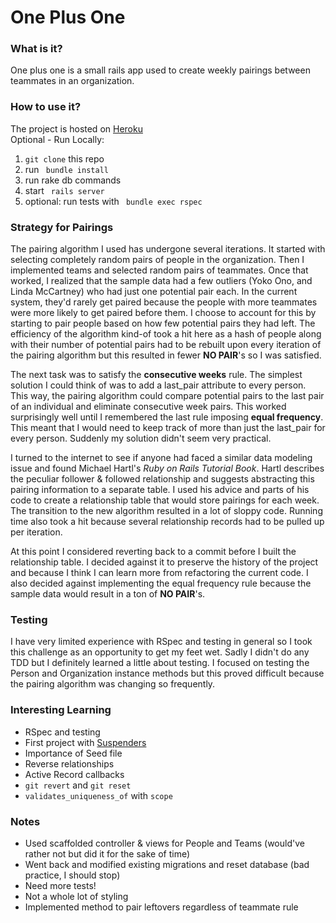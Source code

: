 # One Plus One

### What is it?
One plus one is a small rails app used to create weekly pairings between teammates in an organization.

### How to use it?
The project is hosted on [Heroku](https://one--plus--one.herokuapp.com/)  
Optional - Run Locally:  
1. <code>git clone</code> this repo  
2. run <code> bundle install </code>  
3. run rake db commands  
4. start <code> rails server</code>  
5. optional: run tests with <code> bundle exec rspec </code>

### Strategy for Pairings
The pairing algorithm I used has undergone several iterations. It started with selecting completely random pairs of people in the organization. Then I implemented teams and selected random pairs of teammates. Once that worked, I realized that the sample data had a few outliers (Yoko Ono, and Linda McCartney) who had just one potential pair each. In the current system, they'd rarely get paired because the people with more teammates were more likely to get paired before them. I choose to account for this by starting to pair people based on how few potential pairs they had left. The efficiency of the algorithm kind-of took a hit here as a hash of people along with their number of potential pairs had to be rebuilt upon every iteration of the pairing algorithm but this resulted in fewer **NO PAIR**'s so I was satisfied. 

The next task was to satisfy the **consecutive weeks** rule. The simplest solution I could think of was to add a last_pair attribute to every person. This way, the pairing algorithm could compare potential pairs to the last pair of an individual and eliminate consecutive week pairs. This worked surprisingly well until I remembered the last rule imposing **equal frequency**. This meant that I would need to keep track of more than just the last_pair for every person. Suddenly my solution didn't seem very practical. 

I turned to the internet to see if anyone had faced a similar data modeling issue and found Michael Hartl's *Ruby on Rails Tutorial Book*. Hartl describes the peculiar follower & followed relationship and suggests abstracting this pairing information to a separate table. I used his advice and parts of his code to create a relationship table that would store pairings for each week. The transition to the new algorithm resulted in a lot of sloppy code. Running time also took a hit because several relationship records had to be pulled up per iteration.

At this point I considered reverting back to a commit before I built the relationship table. I decided against it to preserve the history of the project and because I think I can learn more from refactoring the current code. I also decided against implementing the equal frequency rule because the sample data would result in a ton of **NO PAIR**'s.

### Testing
I have very limited experience with RSpec and testing in general so I took this challenge as an opportunity to get my feet wet. Sadly I didn't do any TDD but I definitely learned a little about testing. I focused on testing the Person and Organization instance methods but this proved difficult because the pairing algorithm was changing so frequently.

### Interesting Learning
- RSpec and testing
- First project with [Suspenders](https://github.com/thoughtbot/suspenders)
- Importance of Seed file
- Reverse relationships
- Active Record callbacks
- <code>git revert</code> and <code>git reset</code>
- <code>validates_uniqueness_of</code> with <code>scope</code>

### Notes
- Used scaffolded controller & views for People and Teams (would've rather not but did it for the sake of time)
- Went back and modified existing migrations and reset database (bad practice, I should stop)
- Need more tests!
- Not a whole lot of styling
- Implemented method to pair leftovers regardless of teammate rule